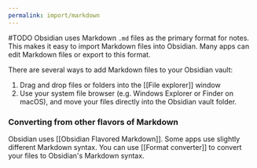 ```yaml
---
permalink: import/markdown
---
```

#TODO
Obsidian uses Markdown `.md` files as the primary format for notes. This makes it easy to import Markdown files into Obsidian. Many apps can edit Markdown files or export to this format.

There are several ways to add Markdown files to your Obsidian vault:

1. Drag and drop files or folders into the [[File explorer]] window
2. Use your system file browser (e.g. Windows Explorer or Finder on macOS), and move your files directly into the Obsidian vault folder.

### Converting from other flavors of Markdown

Obsidian uses [[Obsidian Flavored Markdown]]. Some apps use slightly different Markdown syntax. You can use [[Format converter]] to convert your files to Obsidian's Markdown syntax. 
